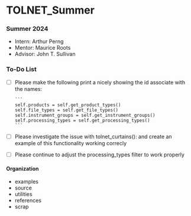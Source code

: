 # TOLNET_Summer

### Summer 2024
- Intern: Arthur Perng
- Mentor: Maurice Roots
- Advisor: John T. Sullivan

### To-Do List
- [ ] Please make the following print a nicely showing the id associate with the names:

      ```
      self.products = self.get_product_types()
      self.file_types = self.get_file_types()
      self.instrument_groups = self.get_instrument_groups()
      self.processing_types = self.get_processing_types()
      ```

- [ ] Please investigate the issue with tolnet_curtains(): and create an example of this functionality working correcly
- [ ] Please continue to adjust the processing_types filter to work properly


#### Organization
- examples
- source
- utilities
- references
- scrap
